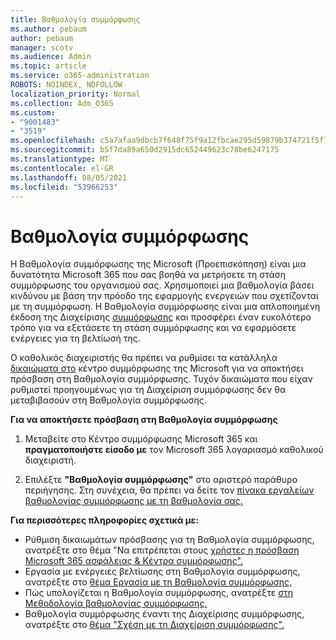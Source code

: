 ```yaml
---
title: Βαθμολογία συμμόρφωσης
ms.author: pebaum
author: pebaum
manager: scotv
ms.audience: Admin
ms.topic: article
ms.service: o365-administration
ROBOTS: NOINDEX, NOFOLLOW
localization_priority: Normal
ms.collection: Adm_O365
ms.custom:
- "9001483"
- "3519"
ms.openlocfilehash: c5a7afaa9dbcb7f648f75f9a12fbcae295d59879b374721f5f7156b2d8c06d62
ms.sourcegitcommit: b5f7da89a650d2915dc652449623c78be6247175
ms.translationtype: MT
ms.contentlocale: el-GR
ms.lasthandoff: 08/05/2021
ms.locfileid: "53966253"
---
```

# <a name="compliance-score"></a>Βαθμολογία συμμόρφωσης

Η Βαθμολογία συμμόρφωσης της Microsoft (Προεπισκόπηση) είναι μια δυνατότητα Microsoft 365 που σας βοηθά να μετρήσετε τη στάση συμμόρφωσης του οργανισμού σας. Χρησιμοποιεί μια βαθμολογία βάσει κινδύνου με βάση την πρόοδο της εφαρμογής ενεργειών που σχετίζονται με τη συμμόρφωση.   Η Βαθμολογία συμμόρφωσης είναι μια απλοποιημένη έκδοση της Διαχείρισης [συμμόρφωσης](https://docs.microsoft.com/microsoft-365/compliance/compliance-manager-overview) και προσφέρει έναν ευκολότερο τρόπο για να εξετάσετε τη στάση συμμόρφωσης και να εφαρμόσετε ενέργειες για τη βελτίωσή της. 

Ο καθολικός διαχειριστής θα πρέπει να ρυθμίσει τα κατάλληλα [δικαιώματα στο](https://docs.microsoft.com/microsoft-365/security/office-365-security/permissions-in-the-security-and-compliance-center) κέντρο συμμόρφωσης της Microsoft για να αποκτήσει πρόσβαση στη Βαθμολογία συμμόρφωσης.  Τυχόν δικαιώματα που είχαν ρυθμιστεί προηγουμένως για τη Διαχείριση συμμόρφωσης δεν θα μεταβιβασούν στη Βαθμολογία συμμόρφωσης.

**Για να αποκτήσετε πρόσβαση στη Βαθμολογία συμμόρφωσης**

1. Μεταβείτε στο Κέντρο συμμόρφωσης Microsoft 365 και **πραγματοποιήστε είσοδο με** τον Microsoft 365 λογαριασμό καθολικού διαχειριστή.

2. Επιλέξτε **"Βαθμολογία συμμόρφωσης"** στο αριστερό παράθυρο περιήγησης. Στη συνέχεια, θα πρέπει να δείτε τον [πίνακα εργαλείων βαθμολογίας συμμόρφωσης με τη βαθμολογία σας.](https://docs.microsoft.com/microsoft-365/compliance/compliance-score-setup#understand-the-compliance-score-dashboard)
 

**Για περισσότερες πληροφορίες σχετικά με:**

- Ρύθμιση δικαιωμάτων πρόσβασης για τη Βαθμολογία συμμόρφωσης, ανατρέξτε στο θέμα "Να επιτρέπεται στους [χρήστες η πρόσβαση Microsoft 365 ασφάλειας & Κέντρα συμμόρφωσης".](https://docs.microsoft.com/microsoft-365/security/office-365-security/grant-access-to-the-security-and-compliance-center)
- Εργασία με ενέργειες βελτίωσης στη Βαθμολογία συμμόρφωσης, ανατρέξτε στο [θέμα Εργασία με τη Βαθμολογία συμμόρφωσης.](https://docs.microsoft.com/microsoft-365/compliance/working-with-compliance-score)
- Πώς υπολογίζεται η Βαθμολογία συμμόρφωσης, ανατρέξτε [στη Μεθοδολογία βαθμολογίας συμμόρφωσης.](https://docs.microsoft.com/microsoft-365/compliance/compliance-score-methodology)
- Βαθμολογία συμμόρφωσης έναντι της Διαχείρισης συμμόρφωσης, ανατρέξτε στο [θέμα "Σχέση με τη Διαχείριση συμμόρφωσης".](https://docs.microsoft.com/microsoft-365/compliance/compliance-score#relationship-to-compliance-manager)

